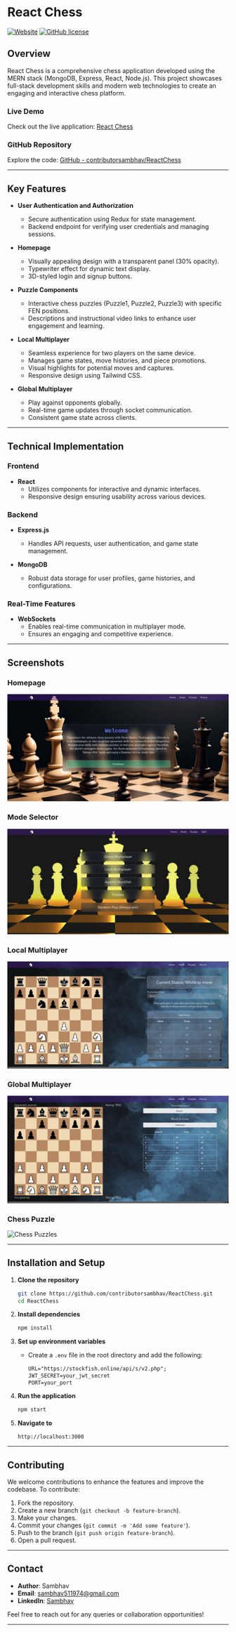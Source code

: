 # React Chess

[![Website](https://img.shields.io/website-up-down-green-red/http/reactchess.onrender.com.svg)](https://reactchess.onrender.com/)
[![GitHub license](https://img.shields.io/badge/license-MIT-blue.svg)](https://github.com/contributorsambhav/ReactChess/blob/main/LICENSE)

## Overview

React Chess is a comprehensive chess application developed using the MERN stack (MongoDB, Express, React, Node.js). This project showcases full-stack development skills and modern web technologies to create an engaging and interactive chess platform.

### Live Demo
Check out the live application: [React Chess](https://reactchess.onrender.com/)

### GitHub Repository
Explore the code: [GitHub - contributorsambhav/ReactChess](https://github.com/contributorsambhav/ReactChess)

---

## Key Features

- **User Authentication and Authorization**
  - Secure authentication using Redux for state management.
  - Backend endpoint for verifying user credentials and managing sessions.

- **Homepage**
  - Visually appealing design with a transparent panel (30% opacity).
  - Typewriter effect for dynamic text display.
  - 3D-styled login and signup buttons.

- **Puzzle Components**
  - Interactive chess puzzles (Puzzle1, Puzzle2, Puzzle3) with specific FEN positions.
  - Descriptions and instructional video links to enhance user engagement and learning.

- **Local Multiplayer**
  - Seamless experience for two players on the same device.
  - Manages game states, move histories, and piece promotions.
  - Visual highlights for potential moves and captures.
  - Responsive design using Tailwind CSS.

- **Global Multiplayer**
  - Play against opponents globally.
  - Real-time game updates through socket communication.
  - Consistent game state across clients.

---

## Technical Implementation

### Frontend

- **React**
  - Utilizes components for interactive and dynamic interfaces.
  - Responsive design ensuring usability across various devices.

### Backend

- **Express.js**
  - Handles API requests, user authentication, and game state management.

- **MongoDB**
  - Robust data storage for user profiles, game histories, and configurations.

### Real-Time Features

- **WebSockets**
  - Enables real-time communication in multiplayer mode.
  - Ensures an engaging and competitive experience.

---

## Screenshots

### Homepage
![Homepage](./images/home.png)

### Mode Selector
![Mode Selector](./images/modeselector.png)

### Local Multiplayer
![Local Multiplayer](./images/Local.png)

### Global Multiplayer
![Global Multiplayer](./images/Global.png)

### Chess Puzzle
![Chess Puzzles](./images/puzzle.png)

---

## Installation and Setup

1. **Clone the repository**
   ```bash
   git clone https://github.com/contributorsambhav/ReactChess.git
   cd ReactChess
   ```

2. **Install dependencies**
   ```bash
   npm install
   ```

3. **Set up environment variables**
   - Create a `.env` file in the root directory and add the following:
     ```
     URL="https://stockfish.online/api/s/v2.php";
     JWT_SECRET=your_jwt_secret
     PORT=your_port
     ```

4. **Run the application**
   ```bash
   npm start
   ```

5. **Navigate to**
   ```
   http://localhost:3000
   ```

---

## Contributing

We welcome contributions to enhance the features and improve the codebase. To contribute:

1. Fork the repository.
2. Create a new branch (`git checkout -b feature-branch`).
3. Make your changes.
4. Commit your changes (`git commit -m 'Add some feature'`).
5. Push to the branch (`git push origin feature-branch`).
6. Open a pull request.

---


## Contact

- **Author**: Sambhav 
- **Email**: [sambhav511974@gmail.com](mailto:sambhav511974@gmail.com)
- **LinkedIn**: [Sambhav]([https://www.linkedin.com/in/sambhavjain/](https://www.linkedin.com/in/sambhav-2535a8285/))

Feel free to reach out for any queries or collaboration opportunities!

---
